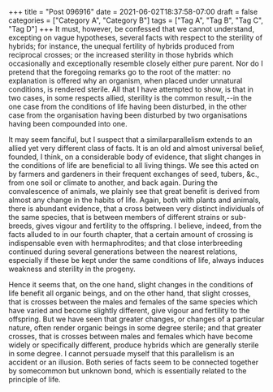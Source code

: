 +++
title = "Post 096916"
date = 2021-06-02T18:37:58-07:00
draft = false
categories = ["Category A", "Category B"]
tags = ["Tag A", "Tag B", "Tag C", "Tag D"]
+++
It must, however, be confessed that we cannot understand, excepting on vague hypotheses, several facts with respect to the sterility of hybrids; for instance, the unequal fertility of hybrids produced from reciprocal crosses; or the increased sterility in those hybrids which occasionally and exceptionally resemble closely either pure parent. Nor do I pretend that the foregoing remarks go to the root of the matter: no explanation is offered why an organism, when placed under unnatural conditions, is rendered sterile. All that I have attempted to show, is that in two cases, in some respects allied, sterility is the common result,--in the one case from the conditions of life having been disturbed, in the other case from the organisation having been disturbed by two organisations having been compounded into one.

It may seem fanciful, but I suspect that a similarparallelism extends to an allied yet very different class of facts. It is an old and almost universal belief, founded, I think, on a considerable body of evidence, that slight changes in the conditions of life are beneficial to all living things. We see this acted on by farmers and gardeners in their frequent exchanges of seed, tubers, &c., from one soil or climate to another, and back again. During the convalescence of animals, we plainly see that great benefit is derived from almost any change in the habits of life. Again, both with plants and animals, there is abundant evidence, that a cross between very distinct individuals of the same species, that is between members of different strains or sub-breeds, gives vigour and fertility to the offspring. I believe, indeed, from the facts alluded to in our fourth chapter, that a certain amount of crossing is indispensable even with hermaphrodites; and that close interbreeding continued during several generations between the nearest relations, especially if these be kept under the same conditions of life, always induces weakness and sterility in the progeny.

Hence it seems that, on the one hand, slight changes in the conditions of life benefit all organic beings, and on the other hand, that slight crosses, that is crosses between the males and females of the same species which have varied and become slightly different, give vigour and fertility to the offspring. But we have seen that greater changes, or changes of a particular nature, often render organic beings in some degree sterile; and that greater crosses, that is crosses between males and females which have become widely or specifically different, produce hybrids which are generally sterile in some degree. I cannot persuade myself that this parallelism is an accident or an illusion. Both series of facts seem to be connected together by somecommon but unknown bond, which is essentially related to the principle of life.
